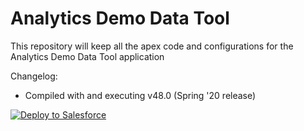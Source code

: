 # Analytics Demo Data Tool
This repository will keep all the apex code and configurations for the Analytics Demo Data Tool application


Changelog:

- Compiled with and executing v48.0 (Spring '20 release)

<a href="https://githubsfdeploy.herokuapp.com">
  <img alt="Deploy to Salesforce"
       src="https://raw.githubusercontent.com/afawcett/githubsfdeploy/master/deploy.png">
</a>
